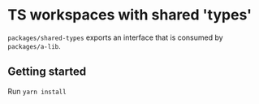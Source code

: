# TS workspaces with shared 'types'

`packages/shared-types` exports an interface that is consumed by `packages/a-lib`.

## Getting started

Run `yarn install`
